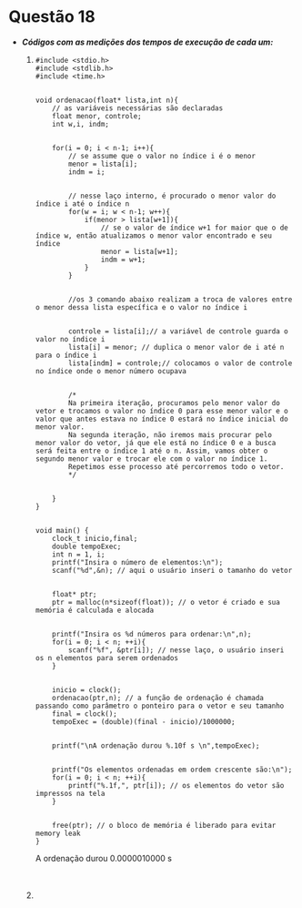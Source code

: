 # Questão 18
<ul>
  <li><strong><em>Códigos com as medições dos tempos de execução de cada um:</em></strong></li>
  <ol>
    <li>
    <code>#include &ltstdio.h>
#include &ltstdlib.h>
#include &lttime.h>
<br>
void ordenacao(float* lista,int n){
    // as variáveis necessárias são declaradas
    float menor, controle; 
    int w,i, indm;
    <br>
    for(i = 0; i < n-1; i++){
        // se assume que o valor no índice i é o menor
        menor = lista[i];
        indm = i;
   <br>     
        // nesse laço interno, é procurado o menor valor do índice i até o índice n
        for(w = i; w < n-1; w++){
            if(menor > lista[w+1]){
                // se o valor de índice w+1 for maior que o de índice w, então atualizamos o menor valor encontrado e seu índice
                menor = lista[w+1];
                indm = w+1;
            }
        }
  <br>      
        //os 3 comando abaixo realizam a troca de valores entre o menor dessa lista específica e o valor no índice i
  <br>      
        controle = lista[i];// a variável de controle guarda o valor no índice i
        lista[i] = menor; // duplica o menor valor de i até n para o índice i
        lista[indm] = controle;// colocamos o valor de controle no índice onde o menor número ocupava
  <br>
        /*
        Na primeira iteração, procuramos pelo menor valor do vetor e trocamos o valor no índice 0 para esse menor valor e o valor que antes estava no índice 0 estará no índice inicial do menor valor.
        Na segunda iteração, não iremos mais procurar pelo menor valor do vetor, já que ele está no índice 0 e a busca será feita entre o índice 1 até o n. Assim, vamos obter o segundo menor valor e trocar ele com o valor no índice 1.
        Repetimos esse processo até percorremos todo o vetor.
        */
  <br>   
    }
}
<br>
void main() {
    clock_t inicio,final;
    double tempoExec;
    int n = 1, i;
    printf("Insira o número de elementos:\n");
    scanf("%d",&n); // aqui o usuário inseri o tamanho do vetor
    <br>
    float* ptr;
    ptr = malloc(n*sizeof(float)); // o vetor é criado e sua memória é calculada e alocada
    <br>
    printf("Insira os %d números para ordenar:\n",n);
    for(i = 0; i < n; ++i){
        scanf("%f", &ptr[i]); // nesse laço, o usuário inseri os n elementos para serem ordenados
    }
    <br>
    inicio = clock();
    ordenacao(ptr,n); // a função de ordenação é chamada passando como parâmetro o ponteiro para o vetor e seu tamanho
    final = clock();
    tempoExec = (double)(final - inicio)/1000000;
    <br>
    printf("\nA ordenação durou %.10f s \n",tempoExec);
    <br>
    printf("Os elementos ordenadas em ordem crescente são:\n");
    for(i = 0; i < n; ++i){
        printf("%.1f,", ptr[i]); // os elementos do vetor são impressos na tela
    }
    <br>
    free(ptr); // o bloco de memória é liberado para evitar memory leak
}</code>
      <br>
      <p>A ordenação durou 0.0000010000 s</p>
      </li>
<br>
<br>
      <li>
        <code></code>
      </li>
  </ol>
</ul>

